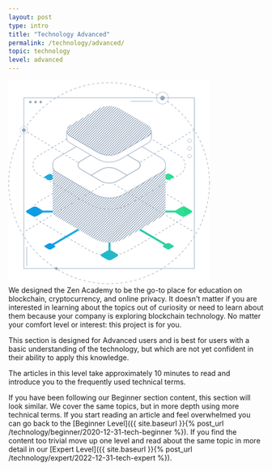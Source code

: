 ```yaml
---
layout: post
type: intro
title: "Technology Advanced"
permalink: /technology/advanced/
topic: technology
level: advanced
---
```


<div class="row mb-3">
    <div class="col-md-3">
        <img src="/assets/img/icons/topics/technology-blueprint.svg" alt="Horizen technology blueprint" class="lead-icon"/>
    </div>
    <div class="col-md-9 lead">
        We designed the Zen Academy to be the go-to place for education on blockchain, cryptocurrency, and online privacy. It doesn't matter if you are interested in learning about the topics out of curiosity or need to learn about them because your company is exploring blockchain technology. No matter your comfort level or interest: this project is for you.
    </div>
</div>

This section is designed for Advanced users and is best for users with a basic understanding of the technology, but which are not yet confident in their ability to apply this knowledge.

The articles in this level take approximately 10 minutes to read and introduce you to the frequently used technical terms.

If you have been following our Beginner section content, this section will look similar. We cover the same topics, but in more depth using more technical terms. If you start reading an article and feel overwhelmed you can go back to the [Beginner Level]({{ site.baseurl }}{% post_url /technology/beginner/2020-12-31-tech-beginner %}). If you find the content too trivial move up one level and read about the same topic in more detail in our [Expert Level]({{ site.baseurl }}{% post_url /technology/expert/2022-12-31-tech-expert %}).
